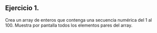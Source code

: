 ## Ejercicio 1.
Crea un array de enteros que contenga una secuencia numérica del 1 al 100. Muestra
por pantalla todos los elementos pares del array. 